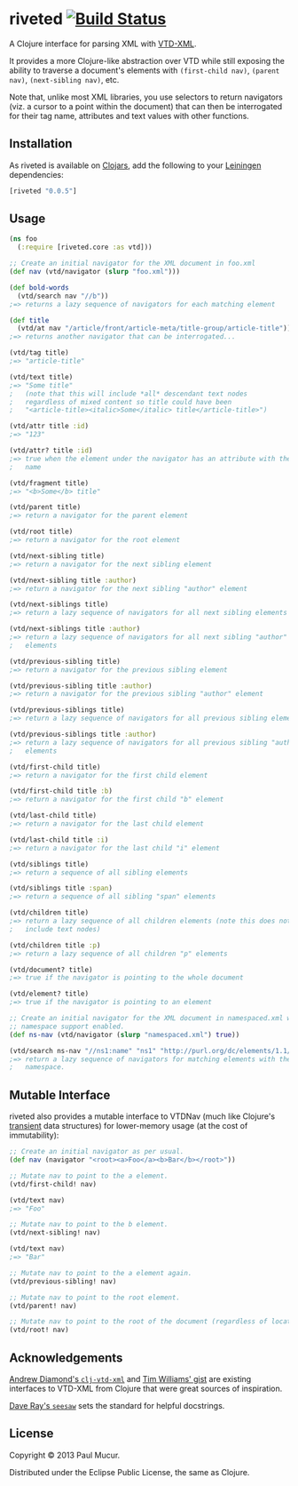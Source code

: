 # riveted [![Build Status](https://travis-ci.org/mudge/riveted.png?branch=master)](https://travis-ci.org/mudge/riveted)

A Clojure interface for parsing XML with
[VTD-XML](http://vtd-xml.sourceforge.net).

It provides a more Clojure-like abstraction over VTD while still exposing the
ability to traverse a document's elements with `(first-child nav)`,
`(parent nav)`, `(next-sibling nav)`, etc.

Note that, unlike most XML libraries, you use selectors to return navigators
(viz. a cursor to a point within the document) that can then be interrogated
for their tag name, attributes and text values with other functions.

## Installation

As riveted is available on [Clojars](https://clojars.org/riveted), add the
following to your [Leiningen](https://github.com/technomancy/leiningen)
dependencies:

```clojure
[riveted "0.0.5"]
```

## Usage

```clojure
(ns foo
  (:require [riveted.core :as vtd]))

;; Create an initial navigator for the XML document in foo.xml
(def nav (vtd/navigator (slurp "foo.xml")))

(def bold-words
  (vtd/search nav "//b"))
;=> returns a lazy sequence of navigators for each matching element

(def title
  (vtd/at nav "/article/front/article-meta/title-group/article-title"))
;=> returns another navigator that can be interrogated...

(vtd/tag title)
;=> "article-title"

(vtd/text title)
;=> "Some title"
;   (note that this will include *all* descendant text nodes
;   regardless of mixed content so title could have been
;   "<article-title><italic>Some</italic> title</article-title>")

(vtd/attr title :id)
;=> "123"

(vtd/attr? title :id)
;=> true when the element under the navigator has an attribute with the given
;   name

(vtd/fragment title)
;=> "<b>Some</b> title"

(vtd/parent title)
;=> return a navigator for the parent element

(vtd/root title)
;=> return a navigator for the root element

(vtd/next-sibling title)
;=> return a navigator for the next sibling element

(vtd/next-sibling title :author)
;=> return a navigator for the next sibling "author" element

(vtd/next-siblings title)
;=> return a lazy sequence of navigators for all next sibling elements

(vtd/next-siblings title :author)
;=> return a lazy sequence of navigators for all next sibling "author"
;   elements

(vtd/previous-sibling title)
;=> return a navigator for the previous sibling element

(vtd/previous-sibling title :author)
;=> return a navigator for the previous sibling "author" element

(vtd/previous-siblings title)
;=> return a lazy sequence of navigators for all previous sibling elements

(vtd/previous-siblings title :author)
;=> return a lazy sequence of navigators for all previous sibling "author"
;   elements

(vtd/first-child title)
;=> return a navigator for the first child element

(vtd/first-child title :b)
;=> return a navigator for the first child "b" element

(vtd/last-child title)
;=> return a navigator for the last child element

(vtd/last-child title :i)
;=> return a navigator for the last child "i" element

(vtd/siblings title)
;=> return a sequence of all sibling elements

(vtd/siblings title :span)
;=> return a sequence of all sibling "span" elements

(vtd/children title)
;=> return a lazy sequence of all children elements (note this does not
;   include text nodes)

(vtd/children title :p)
;=> return a lazy sequence of all children "p" elements

(vtd/document? title)
;=> true if the navigator is pointing to the whole document

(vtd/element? title)
;=> true if the navigator is pointing to an element

;; Create an initial navigator for the XML document in namespaced.xml with
;; namespace support enabled.
(def ns-nav (vtd/navigator (slurp "namespaced.xml") true))

(vtd/search ns-nav "//ns1:name" "ns1" "http://purl.org/dc/elements/1.1/")
;=> return a lazy sequence of navigators for matching elements with the given
;   namespace.
```

## Mutable Interface

riveted also provides a mutable interface to VTDNav (much like Clojure's
[transient](http://clojure.org/transients) data structures) for lower-memory
usage (at the cost of immutability):

```clojure
;; Create an initial navigator as per usual.
(def nav (navigator "<root><a>Foo</a><b>Bar</b></root>"))

;; Mutate nav to point to the a element.
(vtd/first-child! nav)

(vtd/text nav)
;=> "Foo"

;; Mutate nav to point to the b element.
(vtd/next-sibling! nav)

(vtd/text nav)
;=> "Bar"

;; Mutate nav to point to the a element again.
(vtd/previous-sibling! nav)

;; Mutate nav to point to the root element.
(vtd/parent! nav)

;; Mutate nav to point to the root of the document (regardless of location).
(vtd/root! nav)
```

## Acknowledgements

[Andrew Diamond's `clj-vtd-xml`](https://github.com/diamondap/clj-vtd-xml) and
[Tim Williams' gist](https://gist.github.com/willtim/822769) are existing
interfaces to VTD-XML from Clojure that were great sources of inspiration.

[Dave Ray's `seesaw`](https://github.com/daveray/seesaw) sets the standard for
helpful docstrings.

## License

Copyright © 2013 Paul Mucur.

Distributed under the Eclipse Public License, the same as Clojure.

